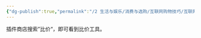 ```yaml
---
{"dg-publish":true,"permalink":"/2 生活与娱乐/消费与选购/互联网购物技巧/互联网比价工具/","title":"互联网比价工具"}
---
```



插件商店搜索”比价“，即可看到比价工具。
